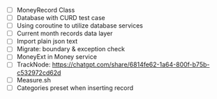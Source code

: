 - [ ] MoneyRecord Class
- [ ] Database with CURD test case
- [ ] Using coroutine to utilize database services
- [ ] Current month records data layer
- [ ] Import plain json text
- [ ] Migrate: boundary & exception check
- [ ] MoneyExt in Money service
- [ ] TrackNode: https://chatgpt.com/share/6814fe62-1a64-800f-b75b-c532972cd62d
- [ ] Measure.sh
- [ ] Categories preset when inserting record